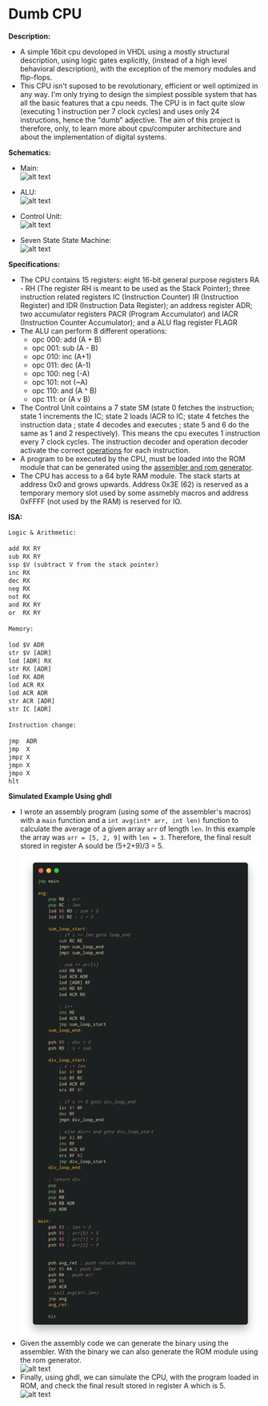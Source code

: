 # Dumb CPU

**Description:**
  - A simple 16bit cpu devoloped in VHDL using a mostly structural description, using logic gates explicitly, (instead of a high level behavioral description), with the exception of the memory modules and flip-flops.
  - This CPU isn't suposed to be revolutionary, efficient or well optimized in any way. I'm only trying to design the simplest possible system that has all the basic features that a cpu needs. The CPU is in fact quite slow (executing 1 instruction per 7 clock cycles) and uses only 24 instructions, hence the "dumb" adjective. The aim of this project is therefore, only, to learn more about cpu/computer architecture and about the implementation of digital systems.

**Schematics:**
  - Main:
  <br/>![alt text](https://github.com/dma-neves/dcpu/blob/main/other/diagrams/cpu.png)

  - ALU:
  <br/>![alt text](https://github.com/dma-neves/dcpu/blob/main/other/diagrams/alu.png)

  - Control Unit:
  <br/>![alt text](https://github.com/dma-neves/dcpu/blob/main/other/diagrams/CU.png)
  
  - Seven State State Machine:
  </br>![alt text](https://github.com/dma-neves/dcpu/blob/main/other/diagrams/seven_state_sm.png)

**Specifications:**
  - The CPU contains 15 registers: eight 16-bit general purpose registers RA - RH (The register RH is meant to be used as the Stack Pointer); three instruction related registers IC (Instruction Counter) IR (Instruction Register) and IDR (Instruction Data Register); an address register ADR; two accumulator registers PACR (Program Accumulator) and IACR (Instruction Counter Accumulator); and a ALU flag register FLAGR
  - The ALU can perform 8 different operations:
	- opc 000: add (A + B)
	- opc 001: sub (A - B)
	- opc 010: inc (A+1)
	- opc 011: dec (A-1)
	- opc 100: neg (-A)
	- opc 101: not (~A)
	- opc 110: and (A ^ B)
	- opc 111: or  (A v B)
  - The Control Unit cointains a 7 state SM (state 0 fetches the instruction; state 1 increments the IC; state 2 loads IACR to IC; state 4 fetches the instruction data ; state 4 decodes and executes ; state 5 and 6 do the same as 1 and 2 respectively). This means the cpu executes 1 instruction every 7 clock cycles. The instruction decoder and operation decoder activate the correct [operations](https://github.com/dma-neves/dcpu/blob/main/other/instruction_outputs/instructionOutputs.txt) for each instruction.
  - A program to be executed by the CPU, must be loaded into the ROM module that can be generated using the [assembler and rom generator](https://github.com/dma-neves/dcpuAssembler).
  - The CPU has access to a 64 byte RAM module. The stack starts at address 0x0 and grows upwards. Address 0x3E (62) is reserved as a temporary memory slot used by some assmebly macros and address 0xFFFF (not used by the RAM) is reserved for IO.
  
**ISA:**

	Logic & Arithmetic:

	add RX RY
	sub RX RY
	ssp $V (subtract V from the stack pointer)
	inc RX
	dec RX
	neg RX
	not RX
	and RX RY
	or  RX RY

	Memory:

	lod $V ADR
	str $V [ADR]
	lod [ADR] RX
	str RX [ADR]
	lod RX ADR
	lod ACR RX
	lod ACR ADR
	str ACR [ADR]
	str IC [ADR]

	Instruction change:

	jmp  ADR
	jmp  X
	jmpz X
	jmpn X
	jmpo X
	hlt



**Simulated Example Using ghdl**
  - I wrote an assembly program (using some of the assembler's macros) with a `main` function and a `int avg(int* arr, int len)` function to calculate the average of a given array `arr` of length `len`. In this example the array was `arr = [5, 2, 9]` with `len = 3`. Therefore, the final result stored in register A sould be (5+2+9)/3 = 5. 
    <br/>![alt text](https://github.com/dma-neves/8bcpu/blob/main/other/example/averageProgram.png)
  - Given the assembly code we can generate the binary using the assembler. With the binary we can also generate the ROM module using the rom generator.
  <br/>![alt text](https://github.com/dma-neves/dcpu/blob/main/other/example/averageBinary.png)
  - Finally, using ghdl, we can simulate the CPU, with the program loaded in ROM, and check the final result stored in register A which is 5.
  <br/>![alt text](https://github.com/dma-neves/dcpu/blob/main/other/example/averageResult.png)
